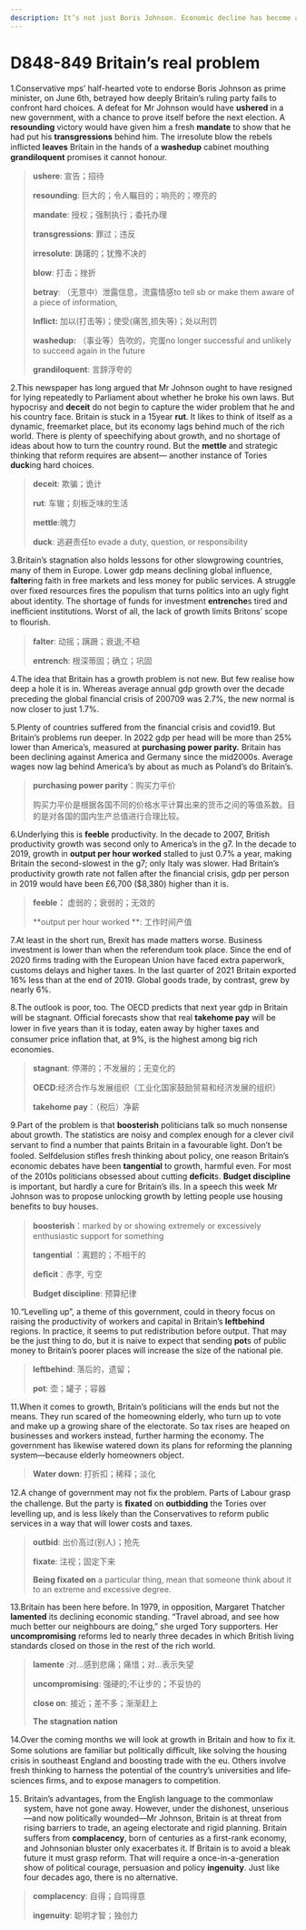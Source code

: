 ```yaml
---
description: It’s not just Boris Johnson. Economic decline has become a chronic British disease
---
```


# D848-849 Britain’s real problem 
1.Conservative mps’ half­-hearted vote to endorse Boris Johnson as prime minister, on June 6th, betrayed how deeply Britain’s ruling party fails to confront hard choices. A defeat for Mr Johnson would have **ushered** in a new government, with a chance to prove itself before the next election. A **resounding** victory would have given him a fresh **mandate** to show that he had put his **transgressions** behind him. The irresolute blow the rebels inﬂicted **leaves** Britain in the hands of a **washed­up** cabinet mouthing **grandiloquent** promises it cannot honour.

> **ushere**: 宣告；招待
 > 
> **resounding**: 巨大的；令人瞩目的；响亮的；嘹亮的
 > 
> **mandate**: 授权；强制执行；委托办理
 > 
> **transgressions**: 罪过；违反
 > 
> **irresolute**: 踌躇的；犹豫不决的
 > 
> **blow**: 打击；挫折
 > 
> **betray**: （无意中）泄露信息，流露情感to tell sb or make them aware of a piece of information,
 > 
> **Inflict:** 加以(打击等)；使受(痛苦,损失等)；处以刑罚
 > 
> **washed­up:** （事业等）告吹的，完蛋no longer successful and unlikely to succeed again in the future
 > 
> **grandiloquent**: 言辞浮夸的
 > 

2.This newspaper has long argued that Mr Johnson ought to have resigned for lying repeatedly to Parliament about whether he broke his own laws. But hypocrisy and **deceit** do not begin to capture the wider problem that he and his country face. Britain is stuck in a 15­year **rut**. It likes to think of itself as a dynamic, free­market place, but its economy lags behind much of the rich world. There is plenty of speechifying about growth, and no shortage of ideas about how to turn the country round. But the **mettle** and strategic thinking that reform requires are absent— another instance of Tories **duck**ing hard choices.

> **deceit**: 欺骗；诡计
 > 
> **rut**: 车辙；刻板乏味的生活
 > 
> **mettle**:魄力
 > 
> **duck**: 逃避责任to evade a duty, question, or responsibility
 > 

3.Britain’s stagnation also holds lessons for other slow­growing countries, many of them in Europe. Lower gdp means declining global inﬂuence, **falter**ing faith in free markets and less money for public services. A struggle over ﬁxed resources ﬁres the populism that turns politics into an ugly ﬁght about identity. The shortage of funds for investment **entrenche**s tired and ineﬃcient institutions. Worst of all, the lack of growth limits Britons’ scope to ﬂourish.

> **falter**: 动摇；蹒跚；衰退;不稳
 > 
> **entrench**: 根深蒂固；确立；巩固
 > 

4.The idea that Britain has a growth problem is not new. But few realise how deep a hole it is in. Whereas average annual gdp growth over the decade preceding the global ﬁnancial crisis of 2007­09 was 2.7%, the new normal is now closer to just 1.7%.

5.Plenty of countries suﬀered from the ﬁnancial crisis and covid­19. But Britain’s problems run deeper. In 2022 gdp per head will be more than 25% lower than America’s, measured at **purchasing ­power parity.** Britain has been declining against America and Germany since the mid­2000s. Average wages now lag behind America’s by about as much as Poland’s do Britain’s.

> **purchasing ­power parity**：购买力平价
 > 
> 购买力平价是根据各国不同的价格水平计算出来的货币之间的等值系数。目的是对各国的国内生产总值进行合理比较。
 > 

6.Underlying this is **feeble** productivity. In the decade to 2007, British productivity growth was second only to America’s in the g7. In the decade to 2019, growth in **output per hour worked** stalled to just 0.7% a year, making Britain the second­-slowest in the g7; only Italy was slower. Had Britain’s productivity growth rate not fallen after the ﬁnancial crisis, gdp per person in 2019 would have been £6,700 ($8,380) higher than it is.

> **feeble：** 虚弱的；衰弱的；无效的
 > 
> **output per hour worked **: 工作时间产值
 > 

7.At least in the short run, Brexit has made matters worse. Business investment is lower than when the referendum took place. Since the end of 2020 ﬁrms trading with the European Union have faced extra paperwork, customs delays and higher taxes. In the last quarter of 2021 Britain exported 16% less than at the end of 2019. Global goods trade, by contrast, grew by nearly 6%.

8.The outlook is poor, too. The OECD predicts that next year gdp in Britain will be stagnant. Oﬃcial forecasts show that real **takehome pay** will be lower in ﬁve years than it is today, eaten away by higher taxes and consumer ­price inﬂation that, at 9%, is the highest among big rich economies.

> **stagnant**: 停滞的；不发展的；无变化的
 > 
> **OECD**:经济合作与发展组织（工业化国家鼓励贸易和经济发展的组织）
 > 
> **takehome pay**：（税后）净薪
 > 

9.Part of the problem is that **boosterish** politicians talk so much nonsense about growth. The statistics are noisy and complex enough for a clever civil servant to ﬁnd a number that paints Britain in a favourable light. Don’t be fooled. Self­delusion stiﬂes fresh thinking about policy, one reason Britain’s economic debates have been **tangential** to growth, harmful even. For most of the 2010s politicians obsessed about cutting **deﬁcit**s. **Budget discipline** is important, but hardly a cure for Britain’s ills. In a speech this week Mr Johnson was to propose unlocking growth by letting people use housing beneﬁts to buy houses.

> **boosterish**：marked by or showing extremely or excessively enthusiastic support for something
 > 
> **tangential** ：离题的；不相干的
 > 
> **deﬁcit**：赤字, 亏空
 > 
> **Budget discipline**: 预算纪律
 > 

10.“Levelling up”, a theme of this government, could in theory focus on raising the productivity of workers and capital in Britain’s **left­behind** regions. In practice, it seems to put redistribution before output. That may be the just thing to do, but it is naive to expect that sending **pot**s of public money to Britain’s poorer places will increase the size of the national pie.

> **left­behind**: 落后的，遗留；
 > 
> **pot**: 壶；罐子；容器
 > 

11.When it comes to growth, Britain’s politicians will the ends but not the means. They run scared of the homeowning elderly, who turn up to vote and make up a growing share of the electorate. So tax rises are heaped on businesses and workers instead, further harming the economy. The government has likewise watered down its plans for reforming the planning system—because elderly homeowners object.

> **Water down**: 打折扣；稀释；淡化
 > 

12.A change of government may not ﬁx the problem. Parts of Labour grasp the challenge. But the party is **ﬁxated** on **outbidding** the Tories over levelling up, and is less likely than the Conservatives to reform public services in a way that will lower costs and taxes.

> **outbid**: 出价高过(别人)；抢先
 > 
> **fixate**: 注视；固定下来
 > 
> **Being fixated on** a particular thing, mean that someone think about it to an extreme and excessive degree.
 > 

13.Britain has been here before. In 1979, in opposition, Margaret Thatcher **lamented** its declining economic standing. “Travel abroad, and see how much better our neighbours are doing,” she urged Tory supporters. Her **uncompromising** reforms led to nearly three decades in which British living standards closed on those in the rest of the rich world.

> **lamente** :对…感到悲痛；痛惜；对…表示失望
 > 
> **uncompromising**: 强硬的;不让步的；不妥协的
 > 
> **close on**: 接近；差不多；渐渐赶上
 > 
> **The stagnation nation**
 > 

14.Over the coming months we will look at growth in Britain and how to ﬁx it. Some solutions are familiar but politically diﬃcult, like solving the housing crisis in south­east England and boosting trade with the eu. Others involve fresh thinking to harness the potential of the country’s universities and life­sciences ﬁrms, and to expose managers to competition.

15. Britain’s advantages, from the English language to the common­law system, have not gone away. However, under the dishonest, unserious—and now politically wounded—Mr Johnson, Britain is at threat from rising barriers to trade, an ageing electorate and rigid planning. Britain suﬀers from **complacency**, born of centuries as a ﬁrst-­rank economy, and Johnsonian bluster only exacerbates it. If Britain is to avoid a bleak future it must grasp reform. That will require a once-­in-­a­-generation show of political courage, persuasion and policy **ingenuity**. Just like four decades ago, there is no alternative.

> **complacency**: 自得；自鸣得意
 > 
> **ingenuity**: 聪明才智；独创力
 > 

